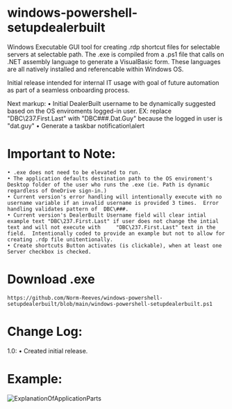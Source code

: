 # windows-powershell-setupdealerbuilt

Windows Executable GUI tool for creating .rdp shortcut files for selectable servers at selectable path.  The .exe is compiled from a .ps1 file that calls on .NET assembly language to generate a VisualBasic form.  These languages are all natively installed and referencable within Windows OS.

Initial release intended for internal IT usage with goal of future automation as part of a seamless onboarding process.

Next markup: 
	• Initial DealerBuilt username to be dynamically suggested based on the OS enviroments logged-in user. EX: replace "DBC\237.First.Last" with "DBC\###.Dat.Guy" because the logged in user is "dat.guy"
	• Generate a taskbar notification\alert

Important to Note:
=========
	• .exe does not need to be elevated to run.
	• The application defaults destination path to the OS enviroment's Desktop folder of the user who runs the .exe (ie. Path is dynamic regardless of OneDrive sign-in.)
	• Current version's error handling will intentionally execute with no username variable if an invalid username is provided 3 times.  Error handling validates pattern of  DBC\###.
	• Current version's DealerBuilt Username field will clear intial example text "DBC\237.First.Last" if user does not change the intial text and will not execute with     "DBC\237.First.Last" text in the field.  Intentionally coded to provide an example but not to allow for creating .rdp file unitentionally.
	• Create shortcuts Button activates (is clickable), when at least one Server checkbox is checked.

Download .exe
=========
	https://github.com/Norm-Reeves/windows-powershell-setupdealerbuilt/blob/main/windows-powershell-setupdealerbuilt.ps1

Change Log:
============
1.0:
  • Created initial release.

Example:
=========
![ExplanationOfApplicationParts](https://github.com/Norm-Reeves/windows-powershell-setupdealerbuilt/assets/134522295/ffc95534-0f15-4c91-8e3e-4e56f3da5784)
